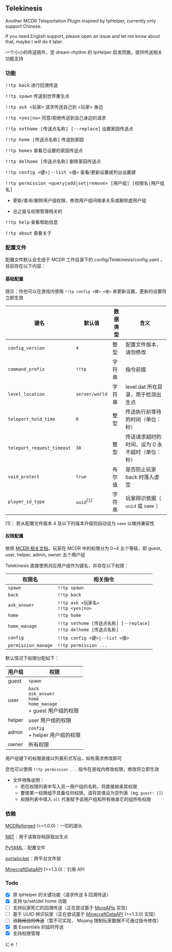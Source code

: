## Telekinesis

Another MCDR Teleportation Plugin inspired by tpHelper, currently only support Chinese.

If you need English support, please open an issue and let me know about that, maybe I will do it later.

一个小小的传送插件，受 dream-rhythm 的 tpHelper 启发而做，提供传送相关功能支持

### 功能

<kbd>!!tp back</kbd> 进行回溯传送

<kbd>!!tp spawn</kbd> 传送到世界重生点

<kbd>!!tp ask \<玩家></kbd> 请求传送自己到 \<玩家> 身边

<kbd>!!tp \<yes|no></kbd> 同意/拒绝传送到自己身边的请求

<kbd>!!tp sethome [传送点名称] [--replace]</kbd> 设置家园传送点

<kbd>!!tp home [传送点名称]</kbd> 传送到家园

<kbd>!!tp homes</kbd> 查看已设置的家园传送点

<kbd>!!tp delhome [传送点名称]</kbd> 删除家园传送点

<kbd>!!tp config \<键>|--list \<值></kbd> 查看/更新设置或列出设置键

<kbd>!!tp permission \<query|add|set|remove> [用户组] [权限名|用户组名]</kbd>

- 更新/查询/删除用户组权限、修改用户组间继承关系或删除虚用户组

- 总之是与权限管理相关的

<kbd>!!tp help</kbd> 查看帮助信息

<kbd>!!tp about</kbd> 查看关于

### 配置文件

配置文件默认会生成于 MCDR 工作目录下的 config/Telekinesis/config.yaml ，目前存在以下内容：

#### 基础配置

提示：你也可以在游戏内使用 `!!tp config <键> <值>` 来更新设置，更新的设置将立即生效

|键名|默认值|数据类型|含义|
|----|----|----|----|
|`config_version`|`4`|整型|配置文件版本，请勿修改|
|`command_prefix`|`!!tp`|字符串|指令前缀|
|`level_location`|`server/world`|字符串|level.dat 所在目录，用于检测出生点|
|`teleport_hold_time`|`0`|整型|传送执行前等待的时间（单位：秒）|
|`teleport_request_timeout`|`30`|整型|传送请求超时的时间，设为 0 永不超时（单位：秒）|
|`void_protect`|`true`|布尔值|是否防止玩家 back 时落入虚空|
|`player_id_type`|`uuid`<sup>[1]</sup>|字符串|玩家辨识依据（ `uuid` 或 `name` ）

[1]： 若从配置文件版本 4 及以下的版本升级则自动设为 `name` 以维持兼容性

#### 权限配置

依照 [MCDR 相关文档](https://mcdreforged.readthedocs.io/zh_CN/latest/permission.html)，玩家在 MCDR 中的权限分为 0~4 五个等级，即 guest, user, helper, admin, owner 五个用户组

Telekinesis 直接使用对应用户组作为键名，并存在以下权限：

|权限名|相关指令|
|----|----|
|`spawn`|`!!tp spawn`|
|`back`|`!!tp back`|
|`ask_answer`|`!!tp ask <玩家名>`</br>`!!tp <yes\|no>`|
|`home`|`!!tp home`|
|`home_manage`|`!!tp sethome [传送点名称] [--replace]`</br>`!!tp delhome [传送点名称]`|
|`config`|`!!tp config <键>\|--list <值>`|
|`permission_manage`|`!!tp permission ...`|

默认情况下权限分配如下：

|用户组|权限|
|----|----|
|guest|`spawn`|
|user|`back`</br>`ask_answer`</br>`home`</br>`home_manage`</br>+ guest 用户组的权限|
|helper|user 用户组的权限|
|admin|`config`</br>+ helper 用户组的权限|
|owner|所有权限|

用户组键下的权限直接以列表形式写出，如有需求修改即可

您也可以使用 `!!tp permission ...` 指令在游戏内修改权限，修改将立即生效

- 文件特殊说明：
    - 若在权限列表中写入另一用户组的名称，将直接继承其权限
    - 要使某一权限组不具备任何权限，请将其值设为空列表（eg. `guest: []`）
    - 权限列表中填入 `all` 代表赋予该用户组和所有继承它的组所有权限

### 依赖

[MCDReforged](https://github.com/Fallen-Breath/MCDReforged) (>=1.0.0)：一切的源头

[NBT](https://pypi.org/project/NBT)：用于读取存档获取出生点

[PyYAML](https://pypi.org/project/PyYAML)：配置文件

[portalocker](https://pypi.org/project/portalocker)：跨平台文件锁

[MinecraftDataAPI](https://github.com/MCDReforged/MinecraftDataAPI) (>=1.3.0)：引用 API

### Todo

- [x] 原 tpHelper 的关键功能（请求传送 & 回溯传送）
- [x] 支持 tp/set/del home 功能
- [ ] 支持玩家死亡的回溯传送（正在尝试基于 [MoreAPIs](https://github.com/HuajiMUR233/MoreAPIs) 实现）
- [ ] 基于 UUID 辨识玩家（正在尝试基于 [MinecraftDataAPI](https://github.com/MCDReforged/MinecraftDataAPI) (>=1.3.0) 实现）
- [ ] ~~消耗经验的传送~~（暂不可实现， Mojang 限制玩家数据不可通过指令修改）
- [x] 类 Essentials 的延时传送
- [x] 支持权限管理

にゃ！
